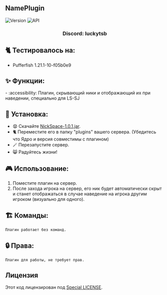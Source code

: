 ## NamePlugin

![Version](https://img.shields.io/badge/Версия-1.0.1-blue.svg)
![API](https://img.shields.io/badge/Paper%201.21%2B-blue.svg)

<h3 align="center">Discord: luckytsb</h3>

## 🐈 Тестировалось на:
- Pufferfish 1.21.1-10-f05b0e9

## ✨ Функции:

-️ :accessibility: Плагин, скрывающий ники и отображающий их при наведении, специально для LS-SJ

## 🚀 Установка:

- 😧 Скачайте <a href="https://github.com/Hacker123ter/NickSpace/raw/refs/heads/NickSpace/target/NickSpace-1.0.1.jar" target="_blank">NickSpace-1.0.1.jar</a>.
- 🐈 Переместите его в папку "plugins" вашего сервера. (Убедитесь что Ядро и версия совместимы с плагином)
- 🪄 Перезапустите сервер.
- 😸 Радуйтесь жизни!

## 🎮 Использование:

1. Поместите плагин на сервер.
2. После захода игрока на сервер, его ник будет автоматически скрыт и станет отображаться в случае наведение на игрока другим игроком (визуально для одного).

## 🏗️ Команды:

```
Плагин работает без команд.
```

## 🔒 Права:
`Плагин для работы, не требует прав.`

## Лицензия

Этот код лицензирован под [Special LICENSE](LICENSE.MD).
